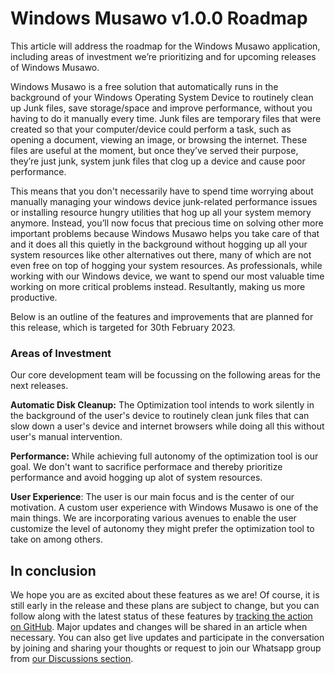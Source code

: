 # Windows Musawo v1.0.0 Roadmap

This article will address the roadmap for the Windows Musawo application, including areas of investment we’re prioritizing and for upcoming releases of Windows Musawo.

Windows Musawo is a free solution that automatically runs in the background of your Windows Operating System Device to routinely clean up Junk files, save storage/space and improve performance, without you having to do it manually every time. Junk files are temporary files that were created so that your computer/device could perform a task, such as opening a document, viewing an image, or browsing the internet. These files are useful at the moment, but once they’ve served their purpose, they’re just junk, system junk files that clog up a device and cause poor performance.

This means that you don't necessarily have to spend time worrying about manually managing your windows device junk-related performance issues or installing resource hungry utilities that hog up all your system memory anymore. Instead, you’ll now focus that precious time on solving other more important problems because Windows Musawo helps you take care of that and it does all this quietly in the background without hogging up all your system resources like other alternatives out there, many of which are not even free on top of hogging your system resources. As professionals, while working with our Windows device, we want to spend our most valuable time working on more critical problems instead. Resultantly, making us more productive.

Below is an outline of the features and improvements that are planned for this release, which is targeted for 30th February 2023.

### Areas of Investment

Our core development team will be focussing on the following areas for the next releases.

**Automatic Disk Cleanup:** The Optimization tool intends to work silently in the background of the user's device to routinely clean junk files that can slow down a user's device and internet browsers while doing all this without user's manual intervention. 

**Performance:** While achieving full autonomy of the optimization tool is our goal. We don't want to sacrifice performace and thereby prioritize performance and avoid hogging up alot of system resources. 

**User Experience**: The user is our main focus and is the center of our motivation. A custom user experience with Windows Musawo is one of the main things. We are incorporating various avenues to enable the user customize the level of autonomy they might prefer the optimization tool to take on among others.

## In conclusion
We hope you are as excited about these features as we are! Of course, it is still early in the release and these plans are subject to change, but you can follow along with the latest status of these features by [tracking the action on GitHub](https://github.com/OSCA-Kampala-Chapter/Windows-Musawo). Major updates and changes will be shared in an article when necessary. You can also get live updates and participate in the conversation by joining and sharing your thoughts or request to join our Whatsapp group from [our Discussions section](https://github.com/OSCA-Kampala-Chapter/Windows-Musawo/discussions).
